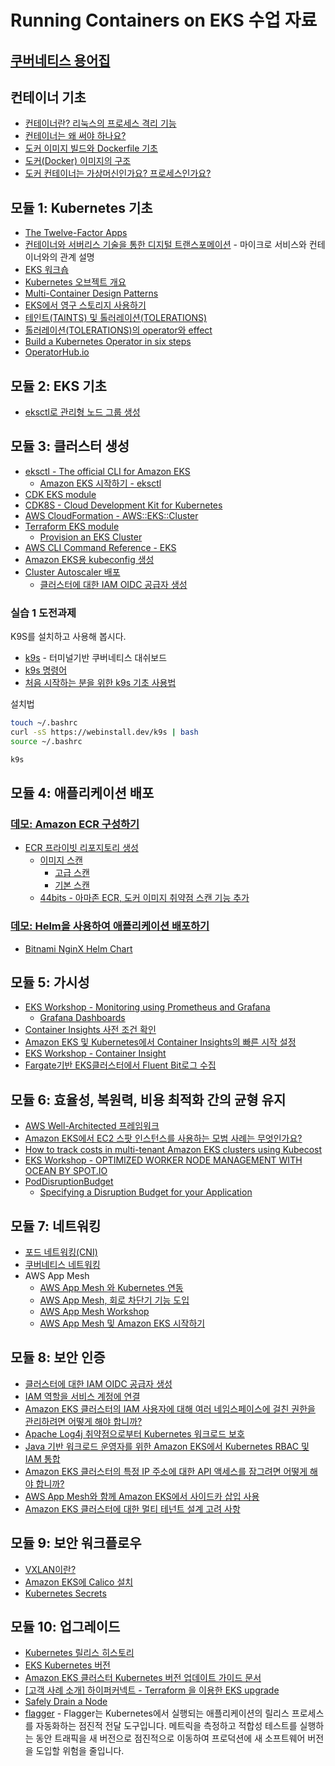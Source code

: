 # Running Containers on EKS 수업 자료

## [쿠버네티스 용어집](https://kubernetes.io/ko/docs/reference/glossary/)

## 컨테이너 기초
- [컨테이너란? 리눅스의 프로세스 격리 기능](https://www.44bits.io/ko/keyword/linux-container)
- [컨테이너는 왜 써야 하나요?](https://www.netapp.com/ko/devops-solutions/what-are-containers/)
- [도커 이미지 빌드와 Dockerfile 기초](https://www.44bits.io/ko/post/building-docker-image-basic-commit-diff-and-dockerfile)
- [도커(Docker) 이미지의 구조](https://www.44bits.io/ko/post/how-docker-image-work)
- [도커 컨테이너는 가상머신인가요? 프로세스인가요?](https://www.44bits.io/ko/post/is-docker-container-a-virtual-machine-or-a-process)

## 모듈 1: Kubernetes 기초
- [The Twelve-Factor Apps](https://12factor.net/ko/)
- [컨테이너와 서버리스 기술을 통한 디지털 트랜스포메이션](https://www.slideshare.net/awskorea/digital-transformation-by-container-and-servelss-technology-do-hyun-jung-2) - 마이크로 서비스와 컨테이너와의 관계 설명
- [EKS 워크숍](https://www.eksworkshop.com/)
- [Kubernetes 오브젝트 개요](https://shipit.dev/posts/kubernetes-overview-diagrams.html)
- [Multi-Container Design Patterns](https://kubernetes.io/blog/2015/06/the-distributed-system-toolkit-patterns/)
- [EKS에서 영구 스토리지 사용하기](https://aws.amazon.com/ko/premiumsupport/knowledge-center/eks-persistent-storage/)
- [테인트(TAINTS) 및 톨러레이션(TOLERATIONS)](https://access.redhat.com/documentation/ko-kr/openshift_container_platform/4.6/html/post-installation_configuration/post-install-taints-tolerations)
- [톨러레이션(TOLERATIONS)의 operator와 effect](https://wrapitup.tistory.com/2) 
- [Build a Kubernetes Operator in six steps](https://developers.redhat.com/articles/2021/09/07/build-kubernetes-operator-six-steps)
- [OperatorHub.io](https://operatorhub.io/)

## 모듈 2: EKS 기초
- [eksctl로 관리형 노드 그룹 생성](https://docs.aws.amazon.com/ko_kr/eks/latest/userguide/create-managed-node-group.html)

## 모듈 3: 클러스터 생성
- [eksctl - The official CLI for Amazon EKS](https://eksctl.io/)
  - [Amazon EKS 시작하기 - eksctl](https://docs.aws.amazon.com/ko_kr/eks/latest/userguide/getting-started-eksctl.html)
- [CDK EKS module](https://docs.aws.amazon.com/cdk/api/v1/docs/aws-eks-readme.html)
- [CDK8S - Cloud Development Kit for Kubernetes](https://cdk8s.io/)
- [AWS CloudFormation - AWS::EKS::Cluster](https://docs.aws.amazon.com/ko_kr/AWSCloudFormation/latest/UserGuide/aws-resource-eks-cluster.html)
- [Terraform EKS module](https://registry.terraform.io/modules/terraform-aws-modules/eks/aws/latest)
  - [Provision an EKS Cluster](https://learn.hashicorp.com/tutorials/terraform/eks)
- [AWS CLI Command Reference - EKS](https://docs.aws.amazon.com/cli/latest/reference/eks/index.html)
- [Amazon EKS용 kubeconfig 생성](https://docs.aws.amazon.com/ko_kr/eks/latest/userguide/create-kubeconfig.html)
- [Cluster Autoscaler 배포](https://docs.aws.amazon.com/ko_kr/eks/latest/userguide/autoscaling.html)
  - [클러스터에 대한 IAM OIDC 공급자 생성](https://docs.aws.amazon.com/ko_kr/eks/latest/userguide/enable-iam-roles-for-service-accounts.html)  

### 실습 1 도전과제
 K9S를 설치하고 사용해 봅시다.
 
 - [k9s](https://github.com/derailed/k9s) - 터미널기반 쿠버네티스 대쉬보드
  - [k9s 명령어](https://k9scli.io/topics/commands/)
  - [처음 시작하는 분을 위한 k9s 기초 사용법](https://1minute-before6pm.tistory.com/18)
 
 설치법
 ```bash
 touch ~/.bashrc
 curl -sS https://webinstall.dev/k9s | bash
 source ~/.bashrc
 
 k9s
 ```

## 모듈 4: 애플리케이션 배포

### [데모: Amazon ECR 구성하기](https://docs.aws.amazon.com/ko_kr/AmazonECR/latest/userguide/repository-create.html)
- [ECR 프라이빗 리포지토리 생성](https://docs.aws.amazon.com/ko_kr/AmazonECR/latest/userguide/repository-create.html)
  - [이미지 스캔](https://docs.aws.amazon.com/ko_kr/AmazonECR/latest/userguide/image-scanning.html)
    - [고급 스캔](https://docs.aws.amazon.com/ko_kr/AmazonECR/latest/userguide/image-scanning-enhanced.html)
    - [기본 스캔](https://docs.aws.amazon.com/ko_kr/AmazonECR/latest/userguide/image-scanning-basic.html)
   - [44bits - 아마존 ECR, 도커 이미지 취약점 스캔 기능 추가](https://www.44bits.io/ko/post/news--amazon-ecr-docker-image-vulnerabilities-scanning)
### [데모: Helm을 사용하여 애플리케이션 배포하기](https://www.eksworkshop.com/beginner/060_helm/helm_nginx/installnginx/)
- [Bitnami NginX Helm Chart](https://github.com/bitnami/charts/tree/master/bitnami/nginx)

## 모듈 5: 가시성
- [EKS Workshop - Monitoring using Prometheus and Grafana](https://www.eksworkshop.com/intermediate/240_monitoring/)
  - [Grafana Dashboards](https://grafana.com/grafana/dashboards/)
- [Container Insights 사전 조건 확인](https://docs.aws.amazon.com/AmazonCloudWatch/latest/monitoring/Container-Insights-prerequisites.html)
- [Amazon EKS 및 Kubernetes에서 Container Insights의 빠른 시작 설정](https://docs.aws.amazon.com/ko_kr/AmazonCloudWatch/latest/monitoring/Container-Insights-setup-EKS-quickstart.html)
- [EKS Workshop - Container Insight](https://www.eksworkshop.com/intermediate/250_cloudwatch_container_insights/)
- [Fargate기반 EKS클러스터에서 Fluent Bit로그 수집](https://aws.amazon.com/blogs/containers/fluent-bit-for-amazon-eks-on-aws-fargate-is-here/)

## 모듈 6: 효율성, 복원력, 비용 최적화 간의 균형 유지
- [AWS Well-Architected 프레임워크](https://wa.aws.amazon.com/index.ko.html)
- [Amazon EKS에서 EC2 스팟 인스턴스를 사용하는 모범 사례는 무엇인가요?](https://aws.amazon.com/ko/premiumsupport/knowledge-center/eks-spot-instance-best-practices/)
- [How to track costs in multi-tenant Amazon EKS clusters using Kubecost](https://aws.amazon.com/ko/blogs/containers/how-to-track-costs-in-multi-tenant-amazon-eks-clusters-using-kubecost/)
- [EKS Workshop - OPTIMIZED WORKER NODE MANAGEMENT WITH OCEAN BY SPOT.IO](https://www.eksworkshop.com/beginner/190_ocean/)
- [PodDisruptionBudget](https://kubernetes.io/docs/concepts/workloads/pods/disruptions/#pod-disruption-budgets)
  - [Specifying a Disruption Budget for your Application](https://kubernetes.io/docs/tasks/run-application/configure-pdb/)

## 모듈 7: 네트워킹
- [포드 네트워킹(CNI)](https://docs.aws.amazon.com/ko_kr/eks/latest/userguide/pod-networking.html)
- [쿠버네티스 네트워킹](https://kubernetes.io/ko/docs/concepts/services-networking/)
- AWS App Mesh
  - [AWS App Mesh 와 Kubernetes 연동](https://docs.aws.amazon.com/ko_kr/app-mesh/latest/userguide/getting-started-kubernetes.html)
  - [AWS App Mesh, 회로 차단기 기능 도입](https://aws.amazon.com/ko/about-aws/whats-new/2020/11/aws-app-mesh-introduces-circuit-breaker-capabilities/)
  - [AWS App Mesh Workshop](https://www.appmeshworkshop.com/)
  - [AWS App Mesh 및 Amazon EKS 시작하기](https://aws.amazon.com/ko/blogs/containers/getting-started-with-app-mesh-and-eks/)

## 모듈 8: 보안 인증
- [클러스터에 대한 IAM OIDC 공급자 생성](https://docs.aws.amazon.com/ko_kr/eks/latest/userguide/enable-iam-roles-for-service-accounts.html)
- [IAM 역할을 서비스 계정에 연결](https://docs.aws.amazon.com/ko_kr/eks/latest/userguide/specify-service-account-role.html)
- [Amazon EKS 클러스터의 IAM 사용자에 대해 여러 네임스페이스에 걸친 권한을 관리하려면 어떻게 해야 합니까?](https://aws.amazon.com/ko/premiumsupport/knowledge-center/eks-iam-permissions-namespaces/)
- [Apache Log4j 취약점으로부터 Kubernetes 워크로드 보호](https://aws.amazon.com/ko/blogs/containers/protect-kubernetes-workloads-from-apache-log4j-vulnerabilities/)
- [Java 기반 워크로드 운영자를 위한 Amazon EKS에서 Kubernetes RBAC 및 IAM 통합](https://aws.amazon.com/ko/blogs/containers/kubernetes-rbac-and-iam-integration-in-amazon-eks-using-a-java-based-kubernetes-operator/)
- [Amazon EKS 클러스터의 특정 IP 주소에 대한 API 액세스를 잠그려면 어떻게 해야 합니까?](https://aws.amazon.com/ko/premiumsupport/knowledge-center/eks-lock-api-access-IP-addresses/)
- [AWS App Mesh와 함께 Amazon EKS에서 사이드카 삽입 사용](https://aws.amazon.com/ko/blogs/containers/using-sidecar-injection-on-amazon-eks-with-aws-app-mesh/)
- [Amazon EKS 클러스터에 대한 멀티 테넌트 설계 고려 사항](https://aws.amazon.com/blogs/containers/multi-tenant-design-considerations-for-amazon-eks-clusters/)

## 모듈 9: 보안 워크플로우
- [VXLAN이란?](https://www.juniper.net/kr/ko/research-topics/what-is-vxlan.html)
- [Amazon EKS에 Calico 설치](https://docs.aws.amazon.com/ko_kr/eks/latest/userguide/calico.html)
- [Kubernetes Secrets](https://kubernetes.io/ko/docs/concepts/configuration/secret/)

## 모듈 10: 업그레이드
- [Kubernetes 릴리스 히스토리](https://kubernetes.io/ko/releases/)
- [EKS Kubernetes 버전](https://docs.aws.amazon.com/ko_kr/eks/latest/userguide/kubernetes-versions.html)
- [Amazon EKS 클러스터 Kubernetes 버전 업데이트 가이드 문서](https://docs.aws.amazon.com/ko_kr/eks/latest/userguide/update-cluster.html)
- [[고객 사례 소개] 하이퍼커넥트 - Terraform 을 이용한 EKS upgrade](https://wonderwal1.notion.site/EKS-Cluster-Upgrade-with-terraform-dfe2281e6e97446cb4c45f7cad2e5a42)
- [Safely Drain a Node](https://kubernetes.io/docs/tasks/administer-cluster/safely-drain-node/)
- [flagger](https://github.com/fluxcd/flagger) - Flagger는 Kubernetes에서 실행되는 애플리케이션의 릴리스 프로세스를 자동화하는 점진적 전달 도구입니다. 메트릭을 측정하고 적합성 테스트를 실행하는 동안 트래픽을 새 버전으로 점진적으로 이동하여 프로덕션에 새 소프트웨어 버전을 도입할 위험을 줄입니다.

